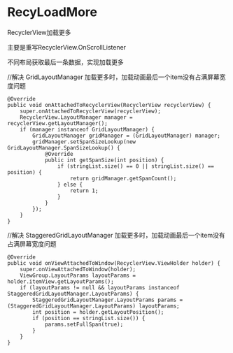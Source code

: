 # RecyLoadMore
RecyclerView加载更多

主要是重写RecyclerView.OnScrollListener

不同布局获取最后一条数据，实现加载更多

//解决 GridLayoutManager 加载更多时，加载动画最后一个item没有占满屏幕宽度问题
    
    @Override
    public void onAttachedToRecyclerView(RecyclerView recyclerView) {
        super.onAttachedToRecyclerView(recyclerView);
        RecyclerView.LayoutManager manager = recyclerView.getLayoutManager();
        if (manager instanceof GridLayoutManager) {
            GridLayoutManager gridManager = (GridLayoutManager) manager;
            gridManager.setSpanSizeLookup(new GridLayoutManager.SpanSizeLookup() {
                @Override
                public int getSpanSize(int position) {
                    if (stringList.size() == 0 || stringList.size() == position) {
                        return gridManager.getSpanCount();
                    } else {
                        return 1;
                    }
                }
            });
        }
    }
    

//解决 StaggeredGridLayoutManager 加载更多时，加载动画最后一个item没有占满屏幕宽度问题
    
    @Override
    public void onViewAttachedToWindow(RecyclerView.ViewHolder holder) {
        super.onViewAttachedToWindow(holder);
        ViewGroup.LayoutParams layoutParams = holder.itemView.getLayoutParams();
        if (layoutParams != null && layoutParams instanceof StaggeredGridLayoutManager.LayoutParams) {
            StaggeredGridLayoutManager.LayoutParams params = (StaggeredGridLayoutManager.LayoutParams) layoutParams;
            int position = holder.getLayoutPosition();
            if (position == stringList.size()) {
                params.setFullSpan(true);
            }
        }
    }
